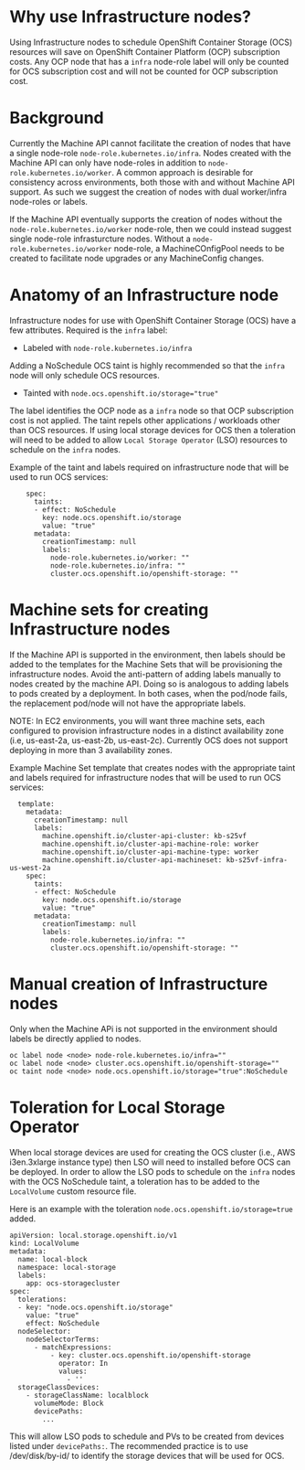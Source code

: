 # Why use Infrastructure nodes?
Using Infrastructure nodes to schedule OpenShift Container Storage (OCS) resources will save on OpenShift Container Platform (OCP) subscription costs. Any OCP node that has a `infra` node-role label will only be counted for OCS subscription cost and will not be counted for OCP subscription cost.
# Background
Currently the Machine API cannot facilitate the creation of nodes that have a single node-role `node-role.kubernetes.io/infra`. Nodes created with the Machine API can only have node-roles in addition to `node-role.kubernetes.io/worker`. A common approach is desirable for consistency across environments, both those with and without Machine API support. As such we suggest the creation of nodes with dual worker/infra node-roles or labels.

If the Machine API eventually supports the creation of nodes without the `node-role.kubernetes.io/worker` node-role, then we could instead suggest single node-role infrasturcture nodes. Without a `node-role.kubernetes.io/worker` node-role, a MachineCOnfigPool needs to be created to facilitate node upgrades or any MachineConfig changes.
# Anatomy of an Infrastructure node
Infrastructure nodes for use with OpenShift Container Storage (OCS) have a few attributes. Required is the `infra` label:

* Labeled with `node-role.kubernetes.io/infra`

Adding a NoSchedule OCS taint is highly recommended so that the `infra` node will only schedule OCS resources. 

* Tainted with `node.ocs.openshift.io/storage="true"`

The label identifies the OCP node as a `infra` node so that OCP subscription cost is not applied. The taint repels other applications / workloads other than OCS resources. If using local storage devices for OCS then a toleration will need to be added to allow `Local Storage Operator` (LSO) resources to schedule on the `infra` nodes.

Example of the taint and labels required on infrastructure node that will be used to run OCS services:
~~~
    spec:
      taints:
      - effect: NoSchedule
        key: node.ocs.openshift.io/storage
        value: "true"
      metadata:
        creationTimestamp: null
        labels:
          node-role.kubernetes.io/worker: ""
          node-role.kubernetes.io/infra: ""
          cluster.ocs.openshift.io/openshift-storage: ""
~~~
# Machine sets for creating Infrastructure nodes
If the Machine API is supported in the environment, then labels should be added to the templates for the Machine Sets that will be provisioning the infrastructure nodes. Avoid the anti-pattern of adding labels manually to nodes created by the machine API. Doing so is analogous to adding labels to pods created by a deployment. In both cases, when the pod/node fails, the replacement pod/node will not have the appropriate labels.

NOTE: In EC2 environments, you will want three machine sets, each configured to provision infrastructure nodes in a distinct availability zone (i.e, us-east-2a, us-east-2b, us-east-2c). Currently OCS does not support deploying in more than 3 availability zones.

Example Machine Set template that creates nodes with the appropriate taint and labels required for infrastructure nodes that will be used to run OCS services:

~~~
  template:
    metadata:
      creationTimestamp: null
      labels:
        machine.openshift.io/cluster-api-cluster: kb-s25vf
        machine.openshift.io/cluster-api-machine-role: worker
        machine.openshift.io/cluster-api-machine-type: worker
        machine.openshift.io/cluster-api-machineset: kb-s25vf-infra-us-west-2a
    spec:
      taints:
      - effect: NoSchedule
        key: node.ocs.openshift.io/storage
        value: "true"
      metadata:
        creationTimestamp: null
        labels:
          node-role.kubernetes.io/infra: ""
          cluster.ocs.openshift.io/openshift-storage: ""
~~~
# Manual creation of Infrastructure nodes
Only when the Machine APi is not supported in the environment should labels be directly applied to nodes. 

~~~
oc label node <node> node-role.kubernetes.io/infra=""
oc label node <node> cluster.ocs.openshift.io/openshift-storage=""
oc taint node <node> node.ocs.openshift.io/storage="true":NoSchedule
~~~
# Toleration for Local Storage Operator 
When local storage devices are used for creating the OCS cluster (i.e., AWS i3en.3xlarge instance type) then LSO will need to installed before OCS can be deployed. In order to allow the LSO pods to schedule on the `infra` nodes with the OCS NoSchedule taint, a toleration has to be added to the `LocalVolume` custom resource file.

Here is an example with the toleration `node.ocs.openshift.io/storage=true` added.

~~~
apiVersion: local.storage.openshift.io/v1
kind: LocalVolume
metadata:
  name: local-block
  namespace: local-storage
  labels:
    app: ocs-storagecluster
spec:
  tolerations:
  - key: "node.ocs.openshift.io/storage"
    value: "true"
    effect: NoSchedule
  nodeSelector:
    nodeSelectorTerms:
      - matchExpressions:
          - key: cluster.ocs.openshift.io/openshift-storage
            operator: In
            values:
              - ''
  storageClassDevices:
    - storageClassName: localblock
      volumeMode: Block
      devicePaths:
        ...
~~~

This will allow LSO pods to schedule and PVs to be created from devices listed under `devicePaths:`. The recommended practice is to use /dev/disk/by-id/<ID> to identify the storage devices that will be used for OCS.		
		

